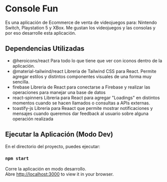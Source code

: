 # Console Fun

Es una aplicación de Ecommerce de venta de videojuegos para: Nintendo Switch, Playstation 5 y XBox. 
Me gustan los videojuegos y las consolas y por eso desarrolle esta aplicación. 

## Dependencias Utilizadas

+ @heroicons/react Para todo lo que tiene que ver con iconos dentro de la aplicación.
+ @material-tailwind/react Libreria de Tailwind CSS para React. Permite agregar estilos y distintos componentes visuales de una forma muy sencilla.
+ firebase Libreria de React para conectarse a Firebase y realizar las operaciones para manejar una base de datos
+ react-spinners Libreria para React para agregar "Loadings" en distintos momentos cuando se hacen llamados o consultas a APIs externas. 
+ toastify-js Libreria para Reaact que permite mostrar notificaciones y mensajes cuando queremos dar feedback al usuario sobre alguna operación realizada

## Ejecutar la Aplicación (Modo Dev)

En el directorio del proyecto, puedes ejecutar:

### `npm start`

Corre la aplicación en modo desarrollo.\
Abre [http://localhost:3000](http://localhost:3000) to view it in your browser.